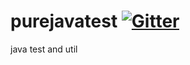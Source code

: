 # purejavatest  [![Gitter](https://badges.gitter.im/Join%20Chat.svg)](https://gitter.im/kuteforwhy/forwhy)
java test and util
